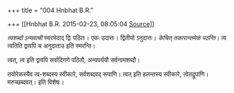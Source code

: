 +++
title = "004 Hnbhat B.R."

+++
[[Hnbhat B.R.	2015-02-23, 08:05:04 [Source](https://groups.google.com/g/samskrita/c/NhFxBh3fbRU)]]



*त्वशब्दो ऽन्यवाची* स्वरभेदाद् द्विः पठितः। एकः उदात्तः। द्वितीयो ऽनुदात्तः। *केचित् तकारान्तमेकं पठन्ति*। त्व त्वतिति द्वावपि च अनुदाताउ इति स्मरन्ति।  

  

त्वत्, त्व इति द्वावपि सर्वादिगणे पठितौ, अन्यपर्ययौ सर्वनामशब्दौ।

  

तयोरेकस्यैव त्व-शब्दस्य स्वीकारे, सर्वशब्दवद् रूपाणि। त्वत् इति हलन्तस्य स्वीकारे, त्वेतद्रूपाणि। मरुच्छब्दवत्। इति विशेषः।

  

  

